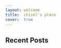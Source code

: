 ```yaml
---
layout: welcome
title:  chisel's place
cover:  true
---
```


<!--author-->

## Recent Posts

<!--posts-->
